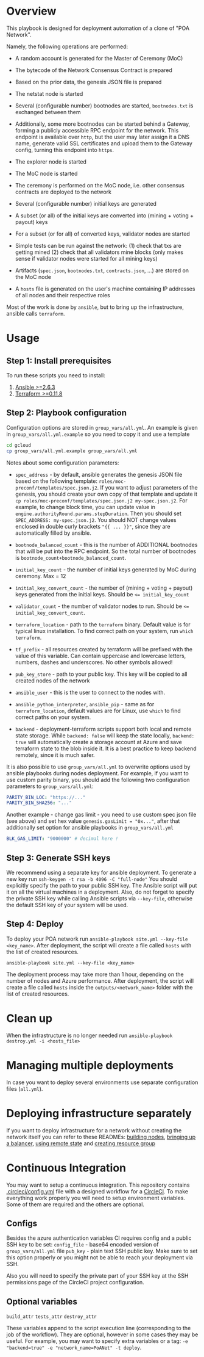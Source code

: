 # Overview

This playbook is designed for deployment automation of a clone of "POA Network".

Namely, the following operations are performed:

- A random account is generated for the Master of Ceremony (MoC)
  
- The bytecode of the Network Consensus Contract is prepared

- Based on the prior data, the genesis JSON file is prepared

- The netstat node is started

- Several (configurable number) bootnodes are started, `bootnodes.txt` is exchanged between them

- Additionally, some more bootnodes can be started behind a Gateway, forming a publicly accessible RPC endpoint for the network. This endpoint is available over `http`, but the user may later assign it a DNS name, generate valid SSL certificates and upload them to the Gateway config, turning this endpoint into `https`.

- The explorer node is started

- The MoC node is started

- The ceremony is performed on the MoC node, i.e. other consensus contracts are deployed to the network

- Several (configurable number) initial keys are generated

- A subset (or all) of the initial keys are converted into (mining + voting + payout) keys

- For a subset (or for all) of converted keys, validator nodes are started

- Simple tests can be run against the network: (1) check that txs are getting mined (2) check that all validators mine blocks (only makes sense if validator nodes were started for all mining keys)

- Artifacts (`spec.json`, `bootnodes.txt`, `contracts.json`, ...) are stored on the MoC node

- A `hosts` file is generated on the user's machine containing IP addresses of all nodes and their respective roles

Most of the work is done by `ansible`, but to bring up the infrastructure, ansible calls `terraform`.

# Usage

## Step 1: Install prerequisites

To run these scripts you need to install:
1. [Ansible >=2.6.3](https://docs.ansible.com/ansible/latest/installation_guide/intro_installation.html)
2. [Terraform >=0.11.8](https://www.terraform.io/intro/getting-started/install.html)

## Step 2: Playbook configuration

Configuration options are stored in `group_vars/all.yml`. An example is given in `group_vars/all.yml.example` so you need to copy it and use a template
```bash
cd gcloud
cp group_vars/all.yml.example group_vars/all.yml
```

Notes about some configuration parameters:

* `spec_address` - by default, ansible generates the genesis JSON file based on the following template: `roles/moc-preconf/templates/spec.json.j2`. If you want to adjust parameters of the genesis, you should create your own copy of that template and update it `cp roles/moc-preconf/templates/spec.json.j2 my-spec.json.j2`. For example, to change block time, you can update value in `engine.authorityRound.params.stepDuration`. Then you should set `SPEC_ADDRESS: my-spec.json.j2`. You should NOT change values enclosed in double curly brackets `"{{ ... }}"`, since they are automatically filled by ansible.

* `bootnode_balanced_count` - this is the number of ADDITIONAL bootnodes that will be put into the RPC endpoint. So the total number of bootnodes is `bootnode_count+bootnode_balanced_count`.

* `initial_key_count` - the number of initial keys generated by MoC during ceremony. Max = 12
* `initial_key_convert_count` - the number of (mining + voting + payout) keys generated from the initial keys. Should be `<= initial_key_count`
* `validator_count` - the number of validator nodes to run. Should be `<= initial_key_convert_count`.
* `terraform_location` - path to the `terraform` binary. Default value is for typical linux installation. To find correct path on your system, run `which terraform`.
* `tf_prefix` - all resources created by terraform will be prefixed with the value of this variable. Can contain uppercase and lowercase letters, numbers, dashes and underscores. No other symbols allowed!
* `pub_key_store` - path to your public key. This key will be copied to all created nodes of the network
* `ansible_user` - this is the user to connect to the nodes with.
* `ansible_python_interpreter`, `ansible_pip` - same as for `terraform_location`, default values are for Linux, use `which` to find correct paths on your system.
* `backend` - deployment-terraform scripts support both local and remote state storage. While `backend: false` will keep the state locally, `backend: true` will automatically create a storage account at Azure and save terraform state to the blob inside it. It is a best practice to keep backend remotely, since it is much safer.

It is also possible to use `group_vars/all.yml` to overwrite options used by ansible playbooks during nodes deployment. For example, if you want to use custom parity binary, you should add the following two configuration parameters to `group_vars/all.yml`:
```yaml
PARITY_BIN_LOC: "https://..."
PARITY_BIN_SHA256: "..."
```

Another example - change gas limit - you need to use custom spec json file (see above) and set hex value `genesis.gasLimit = "0x..."`, after that additionally set option for ansible playbooks in `group_vars/all.yml`
```yaml
BLK_GAS_LIMIT: "9000000" # decimal here !
```

## Step 3: Generate SSH keys

We recommend using a separate key for ansible deployment. To generate a new key run `ssh-keygen -t rsa -b 4096 -C "full-node"`
You should explicitly specify the path to your public SSH key. The Ansible script will put it on all the virtual machines in a deployment. Also, do not forget to specify the private SSH key while calling Ansible scripts via `--key-file`, otherwise the default SSH key of your system will be used.

## Step 4: Deploy

To deploy your POA network run `ansible-playbook site.yml --key-file <key_name>`.
After deployment, the script will create a file called `hosts` with the list of created resources.

```
ansible-playbook site.yml --key-file <key_name>
```
The deployment process may take more than 1 hour, depending on the number of nodes and Azure performance. After deployment, the script will create a file called `hosts` inside the `outputs/<network_name>` folder with the list of created resources.

# Clean up

When the infrastructure is no longer needed run `ansible-playbook destroy.yml -i <hosts_file>`

# Managing multiple deployments

In case you want to deploy several environments use separate configuration files (`all.yml`).

# Deploying infrastructure separately

If you want to deploy infrastructure for a network without creating the network itself you can refer to these READMEs: [building nodes](roles/terraform/files/README.md), [bringing up a balancer](roles/balancer/files/README.md), [using remote state](roles/storage-account/README.md) and [creating resource group](roles/resource-group/README.md) 

# Continuous Integration

You may want to setup a continuous integration. This repository contains [.circleci/config.yml](../.circleci/config.yml) file with a designed workflow for a [CircleCI](https://circleci.com). To make everything work properly you will need to setup environment variables. Some of them are required and the others are optional.

## Configs

Besides the azure authentication variables CI requires config and a public SSH key to be set:
`config_file` - base64 encoded version of `group_vars/all.yml` file
`pub_key` - plain text SSH public key. Make sure to set this option properly or you might not be
able to reach your deployment via SSH.

Also you will need to specify the private part of your SSH key at the SSH permissions page of
the CircleCI project configuration.

## Optional variables

`build_attr`
`tests_attr`
`destroy_attr`

These variables append to the script execution line (corresponding to the job of the workflow).
They are optional, however in some cases they may be useful. For example, you may want to specify
extra variables or a tag: `-e "backend=true" -e "network_name=PoANet" -t deploy`.
